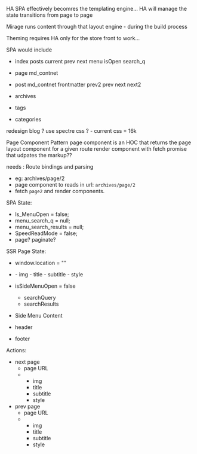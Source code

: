 HA SPA effectively becomres the templating engine...
HA will manage the state transitions from page to page 

Mirage runs content through that layout engine - during the build process

Theming requires HA only for the store front to work...

SPA would include
- index 
	posts
		current
		prev
		next
	menu
		isOpen
		search_q

- page
	md_contnet

- post
	md_contnet
	frontmatter
	prev2
	prev
	next
	next2

- archives
- tags

- categories

redesign blog ? 
use spectre css ? - current css = 16k


Page Component Pattern
  page component is an HOC that returns the page layout component for a given route 
  render component with fetch promise that udpates the markup??

needs : Route bindings and parsing
- eg: archives/page/2
- page component to reads in url: `archives/page/2`
- fetch `page2` and render components.


SPA State:
- Is_MenuOpen = false;
- menu_search_q = null;
- menu_search_results = null;
- SpeedReadMode = false;
- page? paginate?


SSR Page State:
- window.location = ""
- [posts]:eachHas
		- img
		- title
		- subtitle
		- style
- isSideMenuOpen = false
	- searchQuery
	- searchResults

- Side Menu Content
- header
- footer


Actions:
- next page
	- page URL
	- [posts]:eachHas
		- img
		- title
		- subtitle
		- style
- prev page
	- page URL
	- [posts]:eachHas
		- img
		- title
		- subtitle
		- style